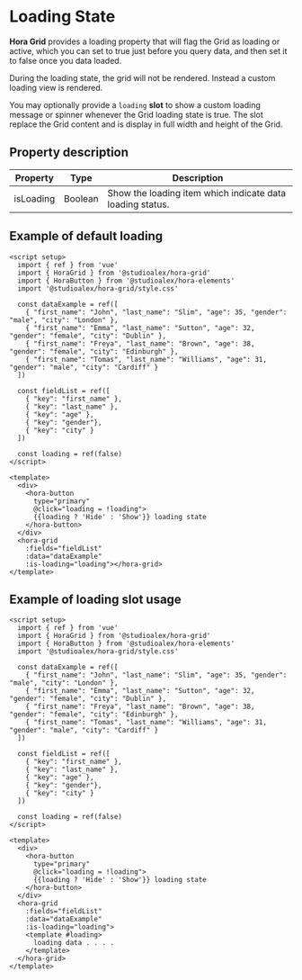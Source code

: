 # Loading State

**Hora Grid** provides a loading property that will flag the Grid as loading or active,
which you can set to true just before you query data, and then set it to false once you data loaded.

During the loading state, the grid will not be rendered. Instead a custom loading view is rendered.

You may optionally provide a `loading` **slot** to show a custom loading message or spinner whenever the Grid loading state is true.
The slot replace the Grid content and is display in full width and height of the Grid.

## Property description

| Property          | Type              | Description                                               |
| ----------------- | ----------------- | --------------------------------------------------------- |
| isLoading         | Boolean           | Show the loading item which indicate data loading status. |

## Example of default loading

<LoadingExample />

```vue
<script setup>
  import { ref } from 'vue'
  import { HoraGrid } from '@studioalex/hora-grid'
  import { HoraButton } from '@studioalex/hora-elements'
  import '@studioalex/hora-grid/style.css'

  const dataExample = ref([
    { "first_name": "John", "last_name": "Slim", "age": 35, "gender": "male", "city": "London" },
    { "first_name": "Emma", "last_name": "Sutton", "age": 32, "gender": "female", "city": "Dublin" },
    { "first_name": "Freya", "last_name": "Brown", "age": 38, "gender": "female", "city": "Edinburgh" },
    { "first_name": "Tomas", "last_name": "Williams", "age": 31, "gender": "male", "city": "Cardiff" }
  ])

  const fieldList = ref([
    { "key": "first_name" },
    { "key": "last_name" },
    { "key": "age" },
    { "key": "gender"},
    { "key": "city" }
  ])

  const loading = ref(false)
</script>

<template>
  <div>
    <hora-button
      type="primary"
      @click="loading = !loading">
      {{loading ? 'Hide' : 'Show'}} loading state
    </hora-button>
  </div>
  <hora-grid
    :fields="fieldList"
    :data="dataExample"
    :is-loading="loading"></hora-grid>
</template>
```

## Example of loading slot usage

<LoadingCustomExample />

```vue
<script setup>
  import { ref } from 'vue'
  import { HoraGrid } from '@studioalex/hora-grid'
  import { HoraButton } from '@studioalex/hora-elements'
  import '@studioalex/hora-grid/style.css'

  const dataExample = ref([
    { "first_name": "John", "last_name": "Slim", "age": 35, "gender": "male", "city": "London" },
    { "first_name": "Emma", "last_name": "Sutton", "age": 32, "gender": "female", "city": "Dublin" },
    { "first_name": "Freya", "last_name": "Brown", "age": 38, "gender": "female", "city": "Edinburgh" },
    { "first_name": "Tomas", "last_name": "Williams", "age": 31, "gender": "male", "city": "Cardiff" }
  ])

  const fieldList = ref([
    { "key": "first_name" },
    { "key": "last_name" },
    { "key": "age" },
    { "key": "gender"},
    { "key": "city" }
  ])

  const loading = ref(false)
</script>

<template>
  <div>
    <hora-button
      type="primary"
      @click="loading = !loading">
      {{loading ? 'Hide' : 'Show'}} loading state
    </hora-button>
  </div>
  <hora-grid
    :fields="fieldList"
    :data="dataExample"
    :is-loading="loading">
    <template #loading>
      loading data . . . .
    </template>
  </hora-grid>
</template>
```

<script setup>
  import LoadingExample from './examples/LoadingExample.vue'
  import LoadingCustomExample from './examples/LoadingCustomExample.vue'
</script>
